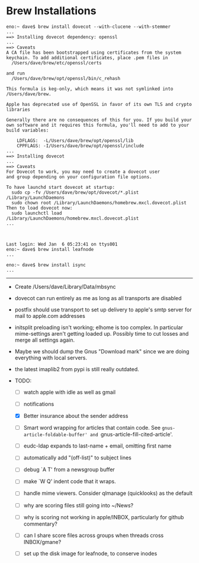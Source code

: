 # Brew Installations


```
eno:~ dave$ brew install dovecot --with-clucene --with-stemmer
...
==> Installing dovecot dependency: openssl
...
==> Caveats
A CA file has been bootstrapped using certificates from the system
keychain. To add additional certificates, place .pem files in
  /Users/dave/brew/etc/openssl/certs

and run
  /Users/dave/brew/opt/openssl/bin/c_rehash

This formula is keg-only, which means it was not symlinked into /Users/dave/brew.

Apple has deprecated use of OpenSSL in favor of its own TLS and crypto libraries

Generally there are no consequences of this for you. If you build your
own software and it requires this formula, you'll need to add to your
build variables:

    LDFLAGS:  -L/Users/dave/brew/opt/openssl/lib
    CPPFLAGS: -I/Users/dave/brew/opt/openssl/include
...
==> Installing dovecot
...
==> Caveats
For Dovecot to work, you may need to create a dovecot user
and group depending on your configuration file options.

To have launchd start dovecot at startup:
  sudo cp -fv /Users/dave/brew/opt/dovecot/*.plist /Library/LaunchDaemons
  sudo chown root /Library/LaunchDaemons/homebrew.mxcl.dovecot.plist
Then to load dovecot now:
  sudo launchctl load /Library/LaunchDaemons/homebrew.mxcl.dovecot.plist
...



Last login: Wed Jan  6 05:23:41 on ttys001
eno:~ dave$ brew install leafnode
...

eno:~ dave$ brew install isync
...
```










----------

* Create /Users/dave/Library/Data/mbsync
* dovecot can run entirely as me as long as all transports are disabled
* postfix should use transport to set up delivery to apple's smtp server for mail to apple.com addresses

* initsplit preloading isn't working; elhome is too complex.  In
  particular mime-settings aren't getting loaded up.  Possibly time to
  cut losses and merge all settings again.

* Maybe we should dump the Gnus "Download mark" since we are doing
  everything with local servers.
  
* the latest imaplib2 from pypi is still really outdated.

* TODO:
  * [ ] watch apple with idle as well as gmail
  * [ ] notifications
  * [x] Better insurance about the sender address
  * [ ] Smart word wrapping for articles that contain code.  See
    `gnus-article-foldable-buffer' and
    `gnus-article-fill-cited-article'.
  * [ ] eudc-ldap expands to last-name + email, omitting first name
  * [ ] automatically add "(off-list)" to subject lines
  * [ ] debug `A T' from a newsgroup buffer
  * [ ] make `W Q' indent code that it wraps.
  * [ ] handle mime viewers.  Consider qlmanage (quicklooks) as the
    default
  * [ ] why are scoring files still going into ~/News?
  * [ ] why is scoring not working in apple/INBOX, particularly for
    github commentary?
  * [ ] can I share score files across groups when threads cross INBOX/gmane?
  * [ ] set up the disk image for leafnode, to conserve inodes
  
